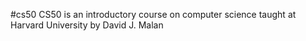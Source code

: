 #cs50
CS50 is an introductory course on computer science taught at Harvard University by David J. Malan
